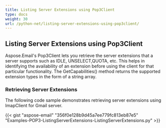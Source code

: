 ```yaml
---
title: Listing Server Extensions using Pop3Client
type: docs
weight: 30
url: /python-net/listing-server-extensions-using-pop3client/
---
```


## **Listing Server Extensions using Pop3Client**
Aspose.Email's Pop3Client lets you retrieve the server extensions that a server supports such as IDLE, UNSELECT,QUOTA, etc. This helps in identifying the availability of an extension before using the client for that particular functionality. The GetCapabilities() method returns the supported extension types in the form of a string array.
### **Retrieving Server Extensions**
The following code sample demonstrates retrieving server extensions using ImapClient for Gmail server.



{{< gist "aspose-email" "356f0e128b9d45a7ee779fc813eb87e5" "Examples-POP3-ListingServerExtensions-ListingServerExtensions.py" >}}

